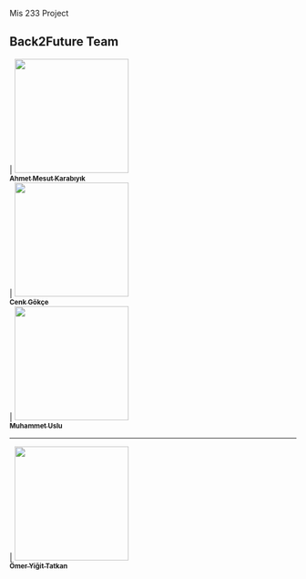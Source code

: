 Mis 233 Project
## Back2Future Team

<!-- Do not edit below -->
| [<img src="" width="200px;"/><br /><sub><b>Ahmet Mesut Karabıyık</b></sub>](#)<br /> 
| [<img src="" width="200px;"/><br /><sub><b>Cenk Gökçe</b></sub>](#)<br /> 
| [<img src="" width="200px;"/><br /><sub><b>Muhammet Uslu</b></sub>](#)<br />  <hr>
| [<img src="https://media-exp1.licdn.com/dms/image/C4E03AQEL_MOqOI9YaQ/profile-displayphoto-shrink_800_800/0/1604029132479?e=1616630400&v=beta&t=O7S4_95yDJT_1UQCk25CQWQP0-HZZhJtyraCFuheKX8" width="200px;"/><br /><sub><b>Ömer Yiğit Tatkan</b></sub>](#)<br />

 
<!-- Do not edit above -->
